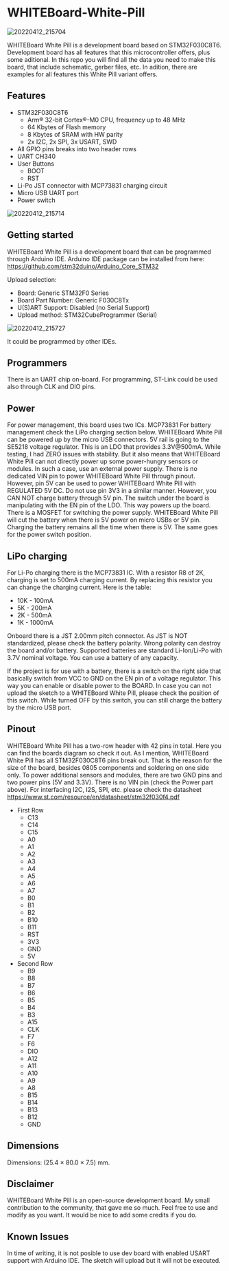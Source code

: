 # WHITEBoard-White-Pill

![20220412_215704](https://user-images.githubusercontent.com/30090189/163045645-aa4f2956-966f-4322-9561-b9d8e3687291.jpg)

WHITEBoard White Pill is a development board based on STM32F030C8T6. Development board has all features that this microcontroller offers, plus some aditional. In this repo you will find all the data you need to make this board, that include schematic, gerber files, etc. In adition, there are examples for all features this White Pill variant offers.

## Features

* STM32F030C8T6
  * Arm® 32-bit Cortex®-M0 CPU, frequency up to 48 MHz
  * 64 Kbytes of Flash memory
  * 8 Kbytes of SRAM with HW parity
  * 2x I2C, 2x SPI, 3x USART, SWD
* All GPIO pins breaks into two header rows
* UART CH340
* User Buttons
  * BOOT
  * RST
* Li-Po JST connector with MCP73831 charging circuit
* Micro USB UART port
* Power switch

![20220412_215714](https://user-images.githubusercontent.com/30090189/163045813-c8349257-f7b2-45ed-ab17-76061f5916f9.jpg)

## Getting started

WHITEBoard White Pill is a development board that can be programmed through Arduino IDE. Arduino IDE package can be installed from here: https://github.com/stm32duino/Arduino_Core_STM32

Upload selection:
* Board: Generic STM32F0 Series
* Board Part Number: Generic F030C8Tx
* U(S)ART Support: Disabled (no Serial Support)
* Upload method: STM32CubeProgrammer (Serial)

![20220412_215727](https://user-images.githubusercontent.com/30090189/163047067-d7906aa4-a06d-4999-87b3-9974f1c063cc.jpg)

It could be programmed by other IDEs. 

## Programmers

There is an UART chip on-board. For programming, ST-Link could be used also through CLK and DIO pins. 

## Power

For power management, this board uses two ICs. MCP73831 For battery management check the LiPo charging section below.
WHITEBoard White Pill can be powered up by the micro USB connectors. 5V rail is going to the SE5218 voltage regulator. This is an LDO that provides 3.3V@500mA. While testing, I had ZERO issues with stability. But it also means that WHITEBoard White Pill can not directly power up some power-hungry sensors or modules. In such a case, use an external power supply.
There is no dedicated VIN pin to power WHITEBoard White Pill through pinout. However, pin 5V can be used to power WHITEBoard White Pill with REGULATED 5V DC. Do not use pin 3V3 in a similar manner. However, you CAN NOT charge battery through 5V pin.
The switch under the board is manipulating with the EN pin of the LDO. This way powers up the board. There is a MOSFET for switching the power supply. WHITEBoard White Pill will cut the battery when there is 5V power on micro USBs or 5V pin. Charging the battery remains all the time when there is 5V. The same goes for the power switch position.

## LiPo charging

For Li-Po charging there is the MCP73831 IC. With a resistor R8 of 2K, charging is set to 500mA charging current. By replacing this resistor you can change the charging current. Here is the table:
* 10K - 100mA
* 5K  - 200mA 
* 2K  - 500mA
* 1K  - 1000mA

Onboard there is a JST 2.00mm pitch connector. As JST is NOT standardized, please check the battery polarity. Wrong polarity can destroy the board and/or battery. Supported batteries are standard Li-Ion/Li-Po with 3.7V nominal voltage. You can use a battery of any capacity.

If the project is for use with a battery, there is a switch on the right side that basically switch from VCC to GND on the EN pin of a voltage regulator. This way you can enable or disable power to the BOARD. In case you can not upload the sketch to a WHITEBoard White Pill, please check the position of this switch. While turned OFF by this switch, you can still charge the battery by the micro USB port.

## Pinout

WHITEBoard White Pill has a two-row header with 42 pins in total. Here you can find the boards diagram so check it out. As I mention, WHITEBoard White Pill has all STM32F030C8T6 pins break out. That is the reason for the size of the board, besides 0805 components and soldering on one side only. To power additional sensors and modules, there are two GND pins and two power pins (5V and 3.3V). There is no VIN pin (check the Power part above). For interfacing I2C, I2S, SPI, etc. please check the datasheet https://www.st.com/resource/en/datasheet/stm32f030f4.pdf

* First Row
  * C13
  * C14
  * C15
  * A0
  * A1
  * A2
  * A3
  * A4
  * A5
  * A6
  * A7
  * B0
  * B1
  * B2
  * B10
  * B11
  * RST
  * 3V3
  * GND
  * 5V
* Second Row
  * B9
  * B8
  * B7
  * B6
  * B5
  * B4
  * B3
  * A15
  * CLK
  * F7
  * F6
  * DIO
  * A12
  * A11
  * A10
  * A9
  * A8
  * B15
  * B14
  * B13
  * B12
  * GND
   
## Dimensions

Dimensions: (25.4 × 80.0 × 7.5) mm.

## Disclaimer

WHITEBoard White Pill is an open-source development board. My small contribution to the community, that gave me so much. Feel free to use and modify as you want. It would be nice to add some credits if you do.

## Known Issues

In time of writing, it is not posible to use dev board with enabled USART support with Arduino IDE. The sketch will upload but it will not be executed.
